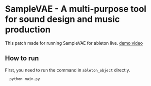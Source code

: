 # SampleVAE - A multi-purpose tool for sound design and music production
This patch made for running SampleVAE for ableton live.
[demo video](https://vimeo.com/385646336)

## How to run
First, you need to run the command in `ableton_object` directly.

```
  python main.py
```

